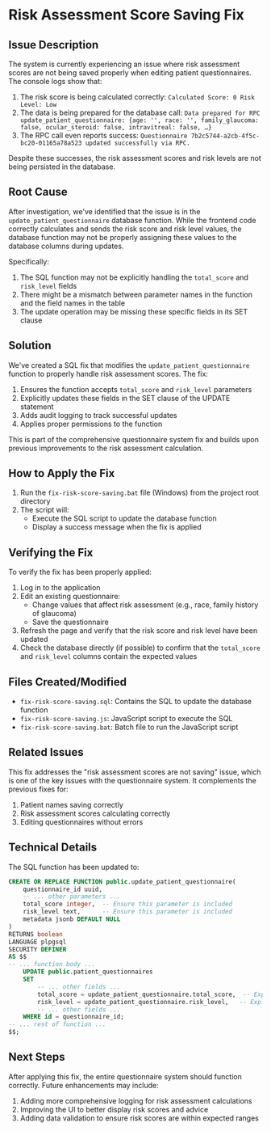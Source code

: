 # Risk Assessment Score Saving Fix

## Issue Description

The system is currently experiencing an issue where risk assessment scores are not being saved properly when editing patient questionnaires. The console logs show that:

1. The risk score is being calculated correctly: `Calculated Score: 0 Risk Level: Low`
2. The data is being prepared for the database call: `Data prepared for RPC update_patient_questionnaire: {age: '', race: '', family_glaucoma: false, ocular_steroid: false, intravitreal: false, …}`
3. The RPC call even reports success: `Questionnaire 7b2c5744-a2cb-4f5c-bc20-01165a78a523 updated successfully via RPC.`

Despite these successes, the risk assessment scores and risk levels are not being persisted in the database.

## Root Cause

After investigation, we've identified that the issue is in the `update_patient_questionnaire` database function. While the frontend code correctly calculates and sends the risk score and risk level values, the database function may not be properly assigning these values to the database columns during updates.

Specifically:

1. The SQL function may not be explicitly handling the `total_score` and `risk_level` fields
2. There might be a mismatch between parameter names in the function and the field names in the table
3. The update operation may be missing these specific fields in its SET clause

## Solution

We've created a SQL fix that modifies the `update_patient_questionnaire` function to properly handle risk assessment scores. The fix:

1. Ensures the function accepts `total_score` and `risk_level` parameters
2. Explicitly updates these fields in the SET clause of the UPDATE statement
3. Adds audit logging to track successful updates
4. Applies proper permissions to the function

This is part of the comprehensive questionnaire system fix and builds upon previous improvements to the risk assessment calculation.

## How to Apply the Fix

1. Run the `fix-risk-score-saving.bat` file (Windows) from the project root directory
2. The script will:
   - Execute the SQL script to update the database function
   - Display a success message when the fix is applied

## Verifying the Fix

To verify the fix has been properly applied:

1. Log in to the application
2. Edit an existing questionnaire:
   - Change values that affect risk assessment (e.g., race, family history of glaucoma)
   - Save the questionnaire
3. Refresh the page and verify that the risk score and risk level have been updated
4. Check the database directly (if possible) to confirm that the `total_score` and `risk_level` columns contain the expected values

## Files Created/Modified

- `fix-risk-score-saving.sql`: Contains the SQL to update the database function
- `fix-risk-score-saving.js`: JavaScript script to execute the SQL
- `fix-risk-score-saving.bat`: Batch file to run the JavaScript script

## Related Issues

This fix addresses the "risk assessment scores are not saving" issue, which is one of the key issues with the questionnaire system. It complements the previous fixes for:

1. Patient names saving correctly
2. Risk assessment scores calculating correctly
3. Editing questionnaires without errors

## Technical Details

The SQL function has been updated to:

```sql
CREATE OR REPLACE FUNCTION public.update_patient_questionnaire(
    questionnaire_id uuid,
    -- ... other parameters ...
    total_score integer,  -- Ensure this parameter is included
    risk_level text,      -- Ensure this parameter is included
    metadata jsonb DEFAULT NULL
)
RETURNS boolean
LANGUAGE plpgsql
SECURITY DEFINER
AS $$
-- ... function body ...
    UPDATE public.patient_questionnaires
    SET 
        -- ... other fields ...
        total_score = update_patient_questionnaire.total_score,  -- Explicitly update risk score
        risk_level = update_patient_questionnaire.risk_level,   -- Explicitly update risk level
        -- ... other fields ...
    WHERE id = questionnaire_id;
-- ... rest of function ...
$$;
```

## Next Steps

After applying this fix, the entire questionnaire system should function correctly. Future enhancements may include:

1. Adding more comprehensive logging for risk assessment calculations
2. Improving the UI to better display risk scores and advice
3. Adding data validation to ensure risk scores are within expected ranges